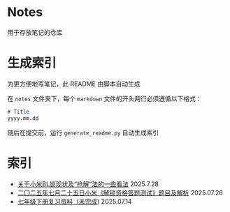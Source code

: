 # Notes
用于存放笔记的仓库

# 生成索引
为更方便地写笔记，此 README 由脚本自动生成

在 `notes` 文件夹下，每个 `markdown` 文件的开头两行必须遵循以下格式：
```markdown
# Title
yyyy.mm.dd
```
随后在提交前，运行 `generate_readme.py` 自动生成索引

# 索引
- [关于小米BL锁现状及“抢解”法的一些看法](notes/thoughts_on_mi_bl.md) 2025.7.28
- [二〇二五年七月二十五日小米《解锁资格答题测试》题目及解析](notes/mi_bl_unlock_exam_7_25.md) 2025.07.26
- [七年级下册复习资料（未完成)](notes/grade_7_part_B.md) 2025.07.14
